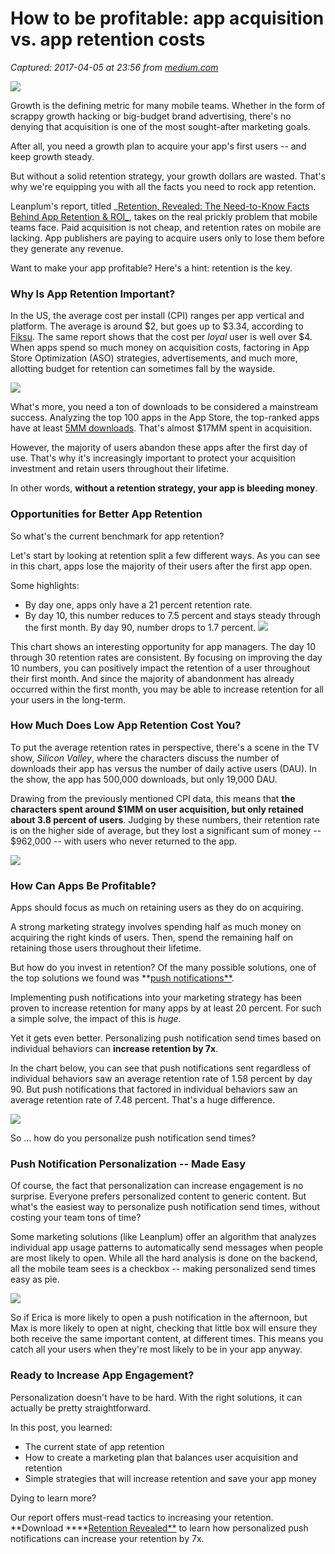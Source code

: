 # How to be profitable: app acquisition vs. app retention costs

_Captured: 2017-04-05 at 23:56 from [medium.com](https://medium.com/@Appseecom/how-to-be-profitable-app-acquisition-vs-app-retention-costs-ba57e33e796c?source=userActivityShare-c79006fee040-1491429311)_

![](https://cdn-images-1.medium.com/max/800/1*76tE6MFpRTqZsQlUFjnmWQ.png)

Growth is the defining metric for many mobile teams. Whether in the form of scrappy growth hacking or big-budget brand advertising, there's no denying that acquisition is one of the most sought-after marketing goals.

After all, you need a growth plan to acquire your app's first users -- and keep growth steady.

But without a solid retention strategy, your growth dollars are wasted. That's why we're equipping you with all the facts you need to rock app retention.

Leanplum's report, titled _[Retention, Revealed: The Need-to-Know Facts Behind App Retention & ROI_](https://www.leanplum.com/resources/library/retention-revealed/), takes on the real prickly problem that mobile teams face. Paid acquisition is not cheap, and retention rates on mobile are lacking. App publishers are paying to acquire users only to lose them before they generate any revenue.

Want to make your app profitable? Here's a hint: retention is the key.

### Why Is App Retention Important?

In the US, the average cost per install (CPI) ranges per app vertical and platform. The average is around $2, but goes up to $3.34, according to [Fiksu](https://fiksu.com/resources/fiksu-indexes/2016/february). The same report shows that the cost per _loyal_ user is well over $4. When apps spend so much money on acquisition costs, factoring in App Store Optimization (ASO) strategies, advertisements, and much more, allotting budget for retention can sometimes fall by the wayside.

![](https://cdn-images-1.medium.com/max/800/0*tNVWl55ZuRSSO4Nu.png)

What's more, you need a ton of downloads to be considered a mainstream success. Analyzing the top 100 apps in the App Store, the top-ranked apps have at least [5MM downloads](http://www.apptentive.com/blog/app-store-top-charts/). That's almost $17MM spent in acquisition.

However, the majority of users abandon these apps after the first day of use. That's why it's increasingly important to protect your acquisition investment and retain users throughout their lifetime.

In other words, **without a retention strategy, your app is bleeding money**.

### Opportunities for Better App Retention

So what's the current benchmark for app retention?

Let's start by looking at retention split a few different ways. As you can see in this chart, apps lose the majority of their users after the first app open.

Some highlights:

  * By day one, apps only have a 21 percent retention rate.
  * By day 10, this number reduces to 7.5 percent and stays steady through the first month. By day 90, number drops to 1.7 percent.
![](https://cdn-images-1.medium.com/max/800/0*GTj4JHwsYPvT--it.png)

This chart shows an interesting opportunity for app managers. The day 10 through 30 retention rates are consistent. By focusing on improving the day 10 numbers, you can positively impact the retention of a user throughout their first month. And since the majority of abandonment has already occurred within the first month, you may be able to increase retention for all your users in the long-term.

### How Much Does Low App Retention Cost You?

To put the average retention rates in perspective, there's a scene in the TV show, _Silicon Valley_, where the characters discuss the number of downloads their app has versus the number of daily active users (DAU). In the show, the app has 500,000 downloads, but only 19,000 DAU.

Drawing from the previously mentioned CPI data, this means that **the characters spent around $1MM on user acquisition, but only retained about 3.8 percent of users**. Judging by these numbers, their retention rate is on the higher side of average, but they lost a significant sum of money -- $962,000 -- with users who never returned to the app.

![](https://cdn-images-1.medium.com/max/800/0*4IytNSpQQjTsLngN.png)

### How Can Apps Be Profitable?

Apps should focus as much on retaining users as they do on acquiring.

A strong marketing strategy involves spending half as much money on acquiring the right kinds of users. Then, spend the remaining half on retaining those users throughout their lifetime.

But how do you invest in retention? Of the many possible solutions, one of the top solutions we found was **[push notifications**](https://www.leanplum.com/what-are-push-notifications/).

Implementing push notifications into your marketing strategy has been proven to increase retention for many apps by at least 20 percent. For such a simple solve, the impact of this is _huge_.

Yet it gets even better. Personalizing push notification send times based on individual behaviors can **increase retention by 7x**.

In the chart below, you can see that push notifications sent regardless of individual behaviors saw an average retention rate of 1.58 percent by day 90. But push notifications that factored in individual behaviors saw an average retention rate of 7.48 percent. That's a huge difference.

![](https://cdn-images-1.medium.com/max/800/0*lU1F0phySKAnyeOR.png)

So … how do you personalize push notification send times?

### Push Notification Personalization -- Made Easy

Of course, the fact that personalization can increase engagement is no surprise. Everyone prefers personalized content to generic content. But what's the easiest way to personalize push notification send times, without costing your team tons of time?

Some marketing solutions (like Leanplum) offer an algorithm that analyzes individual app usage patterns to automatically send messages when people are most likely to open. While all the hard analysis is done on the backend, all the mobile team sees is a checkbox -- making personalized send times easy as pie.

![](https://cdn-images-1.medium.com/max/800/0*GC86a5YSkUXJQHj9.png)

So if Erica is more likely to open a push notification in the afternoon, but Max is more likely to open at night, checking that little box will ensure they both receive the same important content, at different times. This means you catch all your users when they're most likely to be in your app anyway.

### Ready to Increase App Engagement?

Personalization doesn't have to be hard. With the right solutions, it can actually be pretty straightforward.

In this post, you learned:

  * The current state of app retention
  * How to create a marketing plan that balances user acquisition and retention
  * Simple strategies that will increase retention and save your app money

Dying to learn more?

Our report offers must-read tactics to increasing your retention. **Download ****[Retention Revealed**](https://www.leanplum.com/resources/library/retention-revealed/) to learn how personalized push notifications can increase your retention by 7x.
